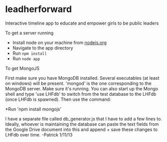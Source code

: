leadherforward
==============

Interactive timeline app to educate and empower girls to be public leaders

To get a server running

* Install node on your machine from [nodejs.org](http://nodejs.org)
* Navigate to the app directory
* Run `npm install`
* Run `node app`

To get MongoJS

First make sure you have MongoDB installed. Several executables (at least on windows) will be present. 'mongod' is the one corresponding to the MongoDB server. Make sure it's running. You can also start up the Mongo shell and type 'use LHFdb' to switch from the test database to the LHFdb (once LHFdb is spawned). Then use the command:

*Run 'npm install mongojs'

I have a separate file called db_generator.js that I have to add a few lines to. Ideally, whoever is maintaining the database can paste the text fields from the Google Drive document into this and append + save these changes to LHFdb over time. -Patrick 1/11/13


